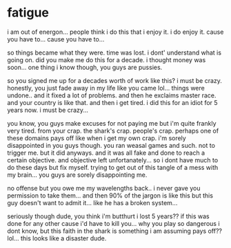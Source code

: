 # fatigue

i am out of energon...  people think i do this that i enjoy it. i do enjoy it.  cause you have to...  cause you have to...

so things became what they were.  time was lost.  i dont' understand what is going on.  did you make me do this for a decade.  i thought money was soon...  one thing i know though, you guys are pussies.  

so you signed me up for a decades worth of work like this? i must be crazy.  honestly, you just fade away in my life like you came lol...  things were undone..  and it fixed a lot of problems.  and then he exclaims master race.  and your country is like that.  and then i get tired.  i did this for an idiot for 5 years now.  i must be crazy...

you know, you guys make excuses for not paying me but i'm quite frankly very tired.  from your crap.  the shark's crap.  people's crap.  perhaps one of these domains pays off like when i get my own crap.  i'm sorely disappointed in you guys though.  you ran weasal games and such.  not to trigger me.  but it did anyways.  and it was all fake and done to reach a certain objective.  and objective left unfortanately...  so i dont have much to do these days but fix myself.  trying to get out of this tangle of a mess with my brain...  you guys are sorely disappointing me.

no offense but you owe me my wavelengths back.. i never gave you permission to take them...  and then 90% of the jargon is like this but this guy doesn't want to admit it...  like he has a broken system...

seriously though dude, you think i'm butthurt i lost 5 years?? if this was done for any other cause i'd have to kill you...  why you play so dangerous i dont know, but this faith in the shark is something i am assuming pays off?? lol...  this looks like a disaster dude.
